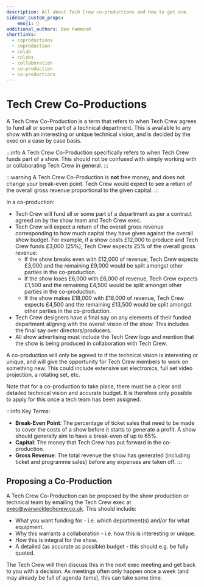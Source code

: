 ```yaml
---
description: All about Tech Crew co-productions and how to get one.
sidebar_custom_props:
    emoji: 🤝
additional_authors: Ben Hammond
shortlinks:
  - coproductions
  - coproduction
  - colab
  - colabs
  - collaboration
  - co-production
  - co-productions
---
```

# Tech Crew Co-Productions

A Tech Crew Co-Production is a term that refers to when Tech Crew agrees to fund all or some part of a
technical department. This is available to any show with an interesting or unique technical vision, and is decided by
the exec on a case by case basis.

:::info
A Tech Crew Co-Production specifically refers to when Tech Crew funds part of a show. This should not be confused with
simply working with or collaborating Tech Crew in general.
:::

:::warning
A Tech Crew Co-Production is **not** free money, and does not change your break-even point. Tech Crew would expect to see a
return of the overall gross revenue proportional to the given capital.
:::

In a co-production:
* Tech Crew will fund all or some part of a department as per a contract agreed on by the show team and Tech Crew exec.
* Tech Crew will expect a return of the overall gross revenue corresponding to how much capital they have given against
  the overall show budget. For example, if a show costs £12,000 to produce and Tech Crew funds £3,000 (25%), Tech Crew
  expects 25% of the overall gross revenue:
  * If the show breaks even with £12,000 of revenue, Tech Crew expects £3,000 and the remaining £9,000 would be split
    amongst other parties in the co-production.
  * If the show loses £6,000 with £6,000 of revenue, Tech Crew expects £1,500 and the remaining £4,500 would be split
    amongst other parties in the co-production.
  * If the show makes £18,000 with £18,000 of revenue, Tech Crew expects £4,500 and the remaining £13,500 would be split
    amongst other parties in the co-production.
* Tech Crew designers have a final say on any elements of their funded department aligning with the overall vision of
  the show. This includes the final say over directors/producers.
* All show advertising must include the Tech Crew logo and mention that the show is being produced in collaboration with
  Tech Crew.

A co-production will only be agreed to if the technical vision is interesting or unique, and will give the opportunity for Tech
Crew members to work on something new. This could include extensive set electronics, full set video projection, a
rotating set, etc.

Note that for a co-production to take place, there must be a clear and detailed technical vision and accurate budget. It is
therefore only possible to apply for this once a tech team has been assigned.

:::info
Key Terms:
* **Break-Even Point**: The percentage of ticket sales that need to be made to cover the costs of a show before it
  starts to generate a profit. A show should generally aim to have a break-even of up to 65%.
* **Capital**: The money that Tech Crew has put forward in the co-production.
* **Gross Revenue**: The total revenue the show has generated (including ticket and programme sales) before any
  expenses are taken off.
:::

## Proposing a Co-Production

A Tech Crew Co-Production can be proposed by the show production or technical team by emailing the Tech Crew exec at
[exec@warwicktechcrew.co.uk](mailto:exec@warwicktechcrew.co.uk). This should include:
* What you want funding for - i.e. which department(s) and/or for what equipment.
* Why this warrants a collaboration - i.e. how this is interesting or unique.
* How this is integral for the show.
* A detailed (as accurate as possible) budget - this should e.g. be fully quoted.

The Tech Crew will then discuss this in the next exec meeting and get back to you with a decision. As meetings often
only happen once a week (and may already be full of agenda items), this can take some time.

